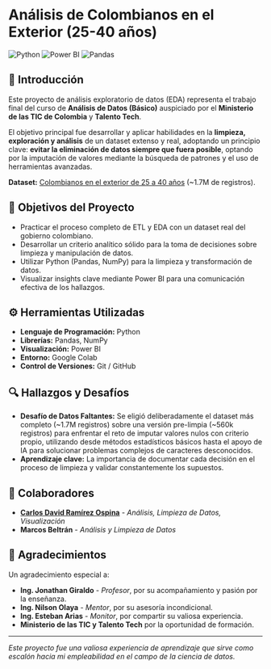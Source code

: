 # Análisis de Colombianos en el Exterior (25-40 años)

![Python](https://img.shields.io/badge/Python-3776AB?style=for-the-badge&logo=python&logoColor=white)
![Power BI](https://img.shields.io/badge/Power_BI-F2C811?style=for-the-badge&logo=powerbi&logoColor=black)
![Pandas](https://img.shields.io/badge/Pandas-2C2D72?style=for-the-badge&logo=pandas&logoColor=white)

## 📖 Introducción

Este proyecto de análisis exploratorio de datos (EDA) representa el trabajo final del curso de **Análisis de Datos (Básico)** auspiciado por el **Ministerio de las TIC de Colombia** y **Talento Tech**. 

El objetivo principal fue desarrollar y aplicar habilidades en la **limpieza, exploración y análisis** de un dataset extenso y real, adoptando un principio clave: **evitar la eliminación de datos siempre que fuera posible**, optando por la imputación de valores mediante la búsqueda de patrones y el uso de herramientas avanzadas.

**Dataset:** [Colombianos en el exterior de 25 a 40 años](https://www.datos.gov.co/Estad-sticas-Nacionales/Colombianos-en-elexterior-de-25-a-40-a-os/3k8j-4d42) (~1.7M de registros).

## 🎯 Objetivos del Proyecto

*   Practicar el proceso completo de ETL y EDA con un dataset real del gobierno colombiano.
*   Desarrollar un criterio analítico sólido para la toma de decisiones sobre limpieza y manipulación de datos.
*   Utilizar Python (Pandas, NumPy) para la limpieza y transformación de datos.
*   Visualizar insights clave mediante Power BI para una comunicación efectiva de los hallazgos.

## ⚙️ Herramientas Utilizadas

*   **Lenguaje de Programación:** Python
*   **Librerías:** Pandas, NumPy
*   **Visualización:** Power BI
*   **Entorno:** Google Colab
*   **Control de Versiones:** Git / GitHub

## 🔍 Hallazgos y Desafíos

*   **Desafío de Datos Faltantes:** Se eligió deliberadamente el dataset más completo (~1.7M registros) sobre una versión pre-limpia (~560k registros) para enfrentar el reto de imputar valores nulos con criterio propio, utilizando desde métodos estadísticos básicos hasta el apoyo de IA para solucionar problemas complejos de caracteres desconocidos.
*   **Aprendizaje clave:** La importancia de documentar cada decisión en el proceso de limpieza y validar constantemente los supuestos.

## 👥 Colaboradores

*   **[Carlos David Ramírez Ospina](https://www.linkedin.com/in/tu-linkedin/)** - *Análisis, Limpieza de Datos, Visualización*
*   **Marcos Beltrán** - *Análisis y Limpieza de Datos*

## 🙏 Agradecimientos

Un agradecimiento especial a:
*   **Ing. Jonathan Giraldo** - *Profesor*, por su acompañamiento y pasión por la enseñanza.
*   **Ing. Nilson Olaya** - *Mentor*, por su asesoría incondicional.
*   **Ing. Esteban Arias** - *Monitor*, por compartir su valiosa experiencia.
*   **Ministerio de las TIC y Talento Tech** por la oportunidad de formación.

---

*Este proyecto fue una valiosa experiencia de aprendizaje que sirve como escalón hacia mi empleabilidad en el campo de la ciencia de datos.*
